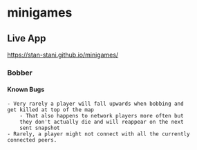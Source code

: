 # minigames

## Live App
https://stan-stani.github.io/minigames/

### Bobber

#### Known Bugs

    - Very rarely a player will fall upwards when bobbing and 
    get killed at top of the map
        - That also happens to network players more often but
        they don't actually die and will reappear on the next
        sent snapshot
    - Rarely, a player might not connect with all the currently 
    connected peers.